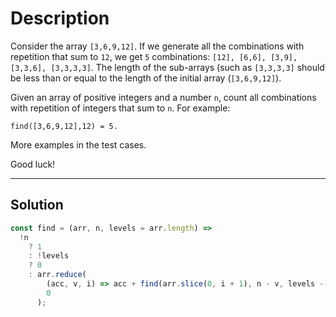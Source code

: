 # Description

Consider the array `[3,6,9,12]`. If we generate all the combinations with repetition that sum to `12`, we get `5` combinations: `[12], [6,6], [3,9], [3,3,6], [3,3,3,3]`. The length of the sub-arrays (such as `[3,3,3,3]` should be less than or equal to the length of the initial array (`[3,6,9,12]`).

Given an array of positive integers and a number `n`, count all combinations with repetition of integers that sum to `n`. For example:

```
find([3,6,9,12],12) = 5.
```

More examples in the test cases.

Good luck!

---

## Solution

```js
const find = (arr, n, levels = arr.length) =>
  !n
    ? 1
    : !levels
    ? 0
    : arr.reduce(
        (acc, v, i) => acc + find(arr.slice(0, i + 1), n - v, levels - 1),
        0
      );
```
